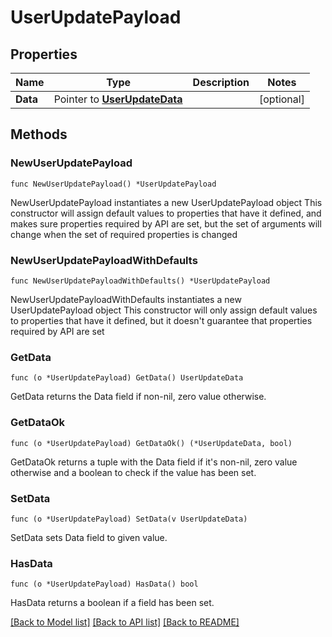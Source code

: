 # UserUpdatePayload

## Properties

Name | Type | Description | Notes
------------ | ------------- | ------------- | -------------
**Data** | Pointer to [**UserUpdateData**](UserUpdateData.md) |  | [optional] 

## Methods

### NewUserUpdatePayload

`func NewUserUpdatePayload() *UserUpdatePayload`

NewUserUpdatePayload instantiates a new UserUpdatePayload object
This constructor will assign default values to properties that have it defined,
and makes sure properties required by API are set, but the set of arguments
will change when the set of required properties is changed

### NewUserUpdatePayloadWithDefaults

`func NewUserUpdatePayloadWithDefaults() *UserUpdatePayload`

NewUserUpdatePayloadWithDefaults instantiates a new UserUpdatePayload object
This constructor will only assign default values to properties that have it defined,
but it doesn't guarantee that properties required by API are set

### GetData

`func (o *UserUpdatePayload) GetData() UserUpdateData`

GetData returns the Data field if non-nil, zero value otherwise.

### GetDataOk

`func (o *UserUpdatePayload) GetDataOk() (*UserUpdateData, bool)`

GetDataOk returns a tuple with the Data field if it's non-nil, zero value otherwise
and a boolean to check if the value has been set.

### SetData

`func (o *UserUpdatePayload) SetData(v UserUpdateData)`

SetData sets Data field to given value.

### HasData

`func (o *UserUpdatePayload) HasData() bool`

HasData returns a boolean if a field has been set.


[[Back to Model list]](../README.md#documentation-for-models) [[Back to API list]](../README.md#documentation-for-api-endpoints) [[Back to README]](../README.md)


